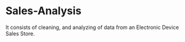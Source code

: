 # Sales-Analysis
It consists of cleaning, and analyzing of data from an Electronic Device Sales Store.

